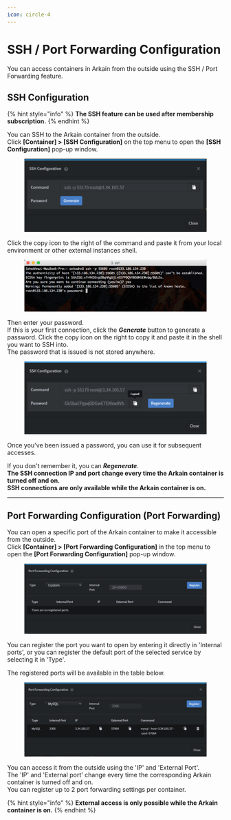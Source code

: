 ```yaml
---
icon: circle-4
---
```


# SSH / Port Forwarding Configuration

You can access containers in Arkain from the outside using the SSH / Port Forwarding feature.

## **SSH Configuration** <a href="#ssh-configuration" id="ssh-configuration"></a>

{% hint style="info" %}
**The SSH feature can be used after membership subscription.**
{% endhint %}

You can SSH to the Arkain container from the outside.\
Click **\[Container] > \[SSH Configuration]** on the top menu to open the **\[SSH Configuration]** pop-up window.

<figure><img src="../../.gitbook/assets/image.png" alt=""><figcaption></figcaption></figure>

Click the copy icon to the right of the command and paste it from your local environment or other external instances shell.

<figure><img src="../../.gitbook/assets/image (1).png" alt=""><figcaption></figcaption></figure>

Then enter your password.\
If this is your first connection, click the _**Generate**_ button to generate a password. Click the copy icon on the right to copy it and paste it in the shell you want to SSH into.\
The password that is issued is not stored anywhere.

<figure><img src="../../.gitbook/assets/image (2).png" alt=""><figcaption></figcaption></figure>

Once you've been issued a password, you can use it for subsequent accesses.

If you don't remember it, you can _**Regenerate**_.\
**The SSH connection IP and port change every time the Arkain container is turned off and on.**\
**SSH connections are only available while the Arkain container is on.**

***

## **Port Forwarding Configuration (Port Forwarding)** <a href="#port-forwarding-configuration-port-forwarding" id="port-forwarding-configuration-port-forwarding"></a>

You can open a specific port of the Arkain container to make it accessible from the outside.\
Click **\[Container] > \[Port Forwarding Configuration]** in the top menu to open the **\[Port Forwarding Configuration]** pop-up window.

<figure><img src="../../.gitbook/assets/image (3).png" alt=""><figcaption></figcaption></figure>

You can register the port you want to open by entering it directly in 'Internal ports', or you can register the default port of the selected service by selecting it in 'Type'.

The registered ports will be available in the table below.

<figure><img src="../../.gitbook/assets/image (4).png" alt=""><figcaption></figcaption></figure>

You can access it from the outside using the 'IP' and 'External Port'.\
The 'IP' and 'External port' change every time the corresponding Arkain container is turned off and on.\
You can register up to 2 port forwarding settings per container.

{% hint style="info" %}
**External access is only possible while the Arkain container is on.**
{% endhint %}
